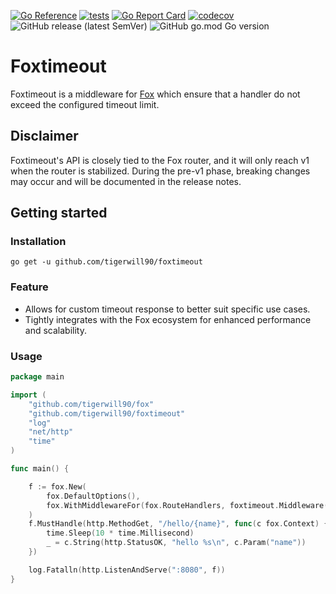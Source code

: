[![Go Reference](https://pkg.go.dev/badge/github.com/tigerwill90/foxtimeout.svg)](https://pkg.go.dev/github.com/tigerwill90/foxtimeout)
[![tests](https://github.com/tigerwill90/foxtimeout/actions/workflows/tests.yaml/badge.svg)](https://github.com/tigerwill90/foxtimeout/actions?query=workflow%3Atests)
[![Go Report Card](https://goreportcard.com/badge/github.com/tigerwill90/foxtimeout)](https://goreportcard.com/report/github.com/tigerwill90/foxtimeout)
[![codecov](https://codecov.io/gh/tigerwill90/foxtimeout/branch/master/graph/badge.svg?token=D6qSTlzEcE)](https://codecov.io/gh/tigerwill90/foxtimeout)
![GitHub release (latest SemVer)](https://img.shields.io/github/v/release/tigerwill90/foxtimeout)
![GitHub go.mod Go version](https://img.shields.io/github/go-mod/go-version/tigerwill90/foxtimeout)

# Foxtimeout

Foxtimeout is a middleware for [Fox](https://github.com/tigerwill90/fox) which ensure that a handler do not exceed the
configured timeout limit.

## Disclaimer
Foxtimeout's API is closely tied to the Fox router, and it will only reach v1 when the router is stabilized.
During the pre-v1 phase, breaking changes may occur and will be documented in the release notes.

## Getting started
### Installation

````shell
go get -u github.com/tigerwill90/foxtimeout
````
### Feature
- Allows for custom timeout response to better suit specific use cases.
- Tightly integrates with the Fox ecosystem for enhanced performance and scalability.

### Usage
````go
package main

import (
	"github.com/tigerwill90/fox"
	"github.com/tigerwill90/foxtimeout"
	"log"
	"net/http"
	"time"
)

func main() {

	f := fox.New(
		fox.DefaultOptions(),
		fox.WithMiddlewareFor(fox.RouteHandlers, foxtimeout.Middleware(50*time.Microsecond)),
	)
	f.MustHandle(http.MethodGet, "/hello/{name}", func(c fox.Context) {
		time.Sleep(10 * time.Millisecond)
		_ = c.String(http.StatusOK, "hello %s\n", c.Param("name"))
	})

	log.Fatalln(http.ListenAndServe(":8080", f))
}
````